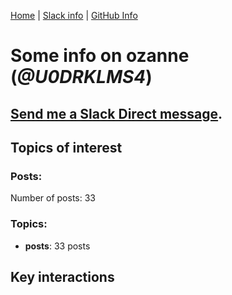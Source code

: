 [Home](https://kelu124.github.io/echommunity/) | [Slack info](https://kelu124.github.io/echommunity/) | [GitHub Info](https://kelu124.github.io/echommunity/github.html)

# Some info on __ozanne__ (_@U0DRKLMS4_)


## [Send me a Slack Direct message](https://echopen.slack.com/messages/@ozanne/).

## Topics of interest

### Posts: 

Number of posts: 33

### Topics:

* __posts__: 33 posts

## Key interactions 

